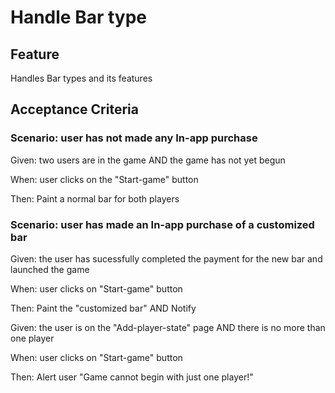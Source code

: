 # Handle Bar type

## Feature

Handles Bar types and its features

## Acceptance Criteria

### Scenario: user has not made any In-app purchase

  Given: two users are in the game AND
  the game has not yet begun

  When: user clicks on the "Start-game" button
  
  Then: Paint a normal bar for both players
  
### Scenario: user has made an In-app purchase of a customized bar

  Given: the user has sucessfully completed the payment for the new
  bar and launched the game
  
  When: user clicks on "Start-game" button

  Then: Paint the "customized bar" AND
  Notify 

  Given: the user is on the "Add-player-state" page AND
  there is no more than one player
  
  When: user clicks on "Start-game" button

  Then: Alert user
  "Game cannot begin with just one player!"
